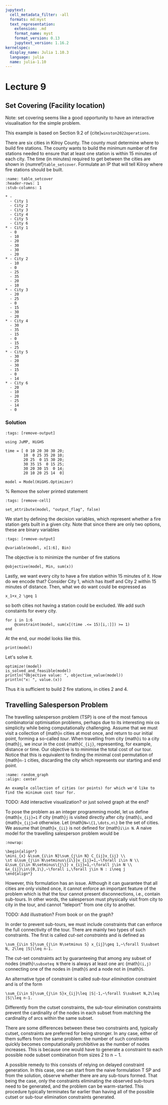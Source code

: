 ```yaml
---
jupytext:
  cell_metadata_filter: -all
  formats: md:myst
  text_representation:
    extension: .md
    format_name: myst
    format_version: 0.13
    jupytext_version: 1.16.2
kernelspec:
  display_name: Julia 1.10.3
  language: julia
  name: julia-1.10
---
```


# Lecture 9

## Set Covering (Facility location)

Note: set covering seems like a good opportunity to have an interactive visualisation for the simple problem.

This example is based on Section 9.2 of {cite}`winston2022operations`.

There are six cities in Kilroy County.
The county must determine where to build fire stations.
The county wants to build the minimum number of fire stations needed to ensure that at least one station is within 15 minutes of each city.
The time (in minutes) required to get between the cities are shown in {numref}`table_setcover`.
Formulate an IP that will tell Kilroy where fire stations should be built.

```{list-table} Distance between cities (in minutes)
:name: table_setcover
:header-rows: 1
:stub-columns: 1

* - 
  - City 1
  - City 2
  - City 3
  - City 4
  - City 5
  - City 6
* - City 1
  - 0
  - 10
  - 20
  - 30
  - 30
  - 20
* - City 2
  - 10
  - 0
  - 25
  - 35
  - 20
  - 10
* - City 3
  - 20
  - 25
  - 0
  - 15
  - 30
  - 20
* - City 4
  - 30
  - 35
  - 15
  - 0
  - 15
  - 25
* - City 5
  - 30
  - 20
  - 30
  - 15
  - 0
  - 14
* - City 6
  - 20
  - 10
  - 20
  - 25
  - 14
  - 0
```

### Solution

```{code-cell}
:tags: [remove-output]

using JuMP, HiGHS

time = [ 0 10 20 30 30 20;
        10  0 25 35 20 10;
        20 25  0 15 30 20;
        30 35 15  0 15 25;
        30 20 30 15  0 14;
        20 10 20 25 14  0]

model = Model(HiGHS.Optimizer)
```

% Remove the solver printed statement
```{code-cell}
:tags: [remove-cell]

set_attribute(model, "output_flag", false)
```

We start by defining the decision variables, which represent whether a fire station gets built in a given city.
Note that since there are only two options, these are binary variables
```{code-cell}
:tags: [remove-output]

@variable(model, x[1:6], Bin)
```

The objective is to minimize the number of fire stations
```{code-cell}
@objective(model, Min, sum(x))
```

Lastly, we want every city to have a fire station within 15 minutes of it.
How do we encode that?
Consider City 1, which has itself and City 2 within 15 minutes of distance.
Then, what we do want could be expressed as
```{math}
x_1+x_2 \geq 1
```
so both cities not having a station could be excluded.
We add such constaints for every city.
```{code-cell}
for i in 1:6
    @constraint(model, sum(x[(time .<= 15)[i,:]]) >= 1)
end
```

At the end, our model looks like this.
```{code-cell}
print(model)
```
Let's solve it.

```{code-cell}
optimize!(model)
is_solved_and_feasible(model)
println("Objective value: ", objective_value(model))
println("x: ", value.(x))
```

Thus it is sufficient to build 2 fire stations, in cities 2 and 4.

## Travelling Salesperson Problem

The travelling salesperson problem (TSP) is one of the most famous combinatorial optimisation problems, perhaps due to its interesting mix os simplicity while being computationally challenging.
Assume that we must visit a collection of {math}`n` cities at most once, and return to our initial point, forming a so-called _tour_. When travelling from city {math}`i` to a city {math}`j`, we incur in the cost {math}`C_{ij}`, representing, for example, distance or time. 
Our objective is to minimise the total cost of our tour.
Notice that this is equivalent to finding the minimal cost permutation of {math}`n-1` cities, discarding the city which represents our starting and end point.

```{figure} ../figures/random_graph.svg
:name: random_graph
:align: center

An example collection of cities (or points) for which we'd like to find the minimum cost tour for.
```

TODO: Add interactive visualization? or just solved graph at the end?

To pose the problem as an integer programming model, let us define {math}`x_{ij}=1` if city {math}`j` is visited directly after city {math}`i`, and {math}`x_{ij}=0` otherwise.
Let {math}`N=\{1,\dots,n\}` be the set of cities.
We assume that {math}`x_{ii}` is not defined for {math}`i\in N`.
A naive model for the travelling salesperson problem would be

```{math}
:nowrap:

\begin{align*}
\mini_{x} &\sum_{i\in N}\sum_{j\in N} C_{ij}x_{ij} \\
\st &\sum_{j\in N\setminus\{i\}}x_{ij}=1,~\forall i\in N \\
&\sum_{i\in N\setminus\{j\}} x_{ij}=1,~\forall j\in N \\
&x_{ij}\in\{0,1\},~\forall i,\forall j\in N : i\neq j
\end{align*}
```

However, this formulation has an issue.
Although it can guarantee that all cities are only visited once, it cannot enforce an important feature of the problem which is that the tour cannot present disconnections, i.e., contain sub-tours.
In other words, the salesperson must physically visit from city to city in the tour, and cannot "teleport" from one city to another.

TODO: Add illustration? From book or on the graph?

In order to prevent sub-tours, we must include constraints that can enforce the full connectivity of the tour.
There are mainly two types of such constraints.
The first is called _cut-set constraints_ and is defined as
```{math}
\sum_{i\in S}\sum_{j\in N\setminus S} x_{ij}\geq 1,~\forall S\subset N, 2\leq |S|\leq n-1.
```

The cut-set constraints act by guaranteeing that among any subset of nodes {math}`\subseteq N` there is always at least one arc {math}`(i,j)` connecting one of the nodes in {math}`S` and a node not in {math}`S`.

An alternative type of constraint is called _sub-tour elimination_ constraint and is of the form
```{math}
\sum_{i\in S}\sum_{j\in S}x_{ij}\leq |S|-1,~\forall S\subset N,2\leq |S|\leq n-1.
```

Differently from the cutset constraints, the sub-tour elimination constraints prevent the cardinality of the nodes in each subset from matching the cardinality of arcs within the same subset.

There are some differences between these two constraints and, typically cutset, constraints are preferred for being stronger.
In any case, either of them suffers from the same problem: the number of such constraints quickly becomes computationally prohibitive as the number of nodes increases. 
This is because one would have to generate a constraint to each possible node subset combination from sizes 2 to n − 1.

A possible remedy to this consists of relying on delayed constraint generation. 
In this case, one can start from the naive formulation T SP and from the solution, observe whether there are any sub-tours formed.
That being the case, only the constraints eliminating the observed sub-tours need to be generated, and the problem can be warm-started.
This procedure typically terminates far earlier than having all of the possible cutset or sub-tour elimination constraints generated.